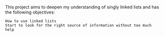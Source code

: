 This project aims to deepen my understanding of singly linked lists and has the
following objectives:
~~~~
How to use linked lists
Start to look for the right source of information without too much help
~~~~
